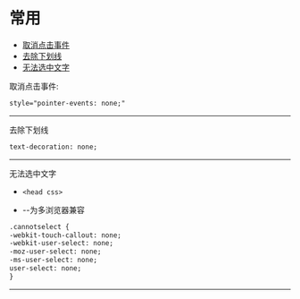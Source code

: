 # 常用

* [取消点击事件](#取消点击事件)
* [去除下划线](#去除下划线)
* [无法选中文字](#无法选中文字)



取消点击事件:
```html
style="pointer-events: none;"
```
---
去除下划线
```html
text-decoration: none;
```
---
无法选中文字
*     <head css>
* --为多浏览器兼容
```html
.cannotselect {
-webkit-touch-callout: none;
-webkit-user-select: none;
-moz-user-select: none;
-ms-user-select: none;
user-select: none;
}
```
---
